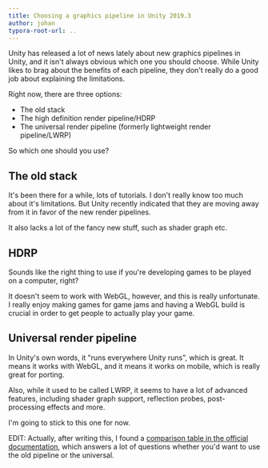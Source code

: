 ```yaml
---
title: Choosing a graphics pipeline in Unity 2019.3
author: johan
typora-root-url: ..
---
```


Unity has released a lot of news lately about new graphics pipelines in Unity, and it isn't always obvious which one you should choose. While Unity likes to brag about the benefits of each pipeline, they don't really do a good job about explaining the limitations.

Right now, there are three options:

- The old stack
- The high definition render pipeline/HDRP
- The universal render pipeline (formerly lightweight render pipeline/LWRP)

So which one should you use?

## The old stack

It's been there for a while, lots of tutorials. I don't really know too much about it's limitations. But Unity recently indicated that they are moving away from it in favor of the new render pipelines.

It also lacks a lot of the fancy new stuff, such as shader graph etc.

## HDRP

Sounds like the right thing to use if you're developing games to be played on  a computer, right?

It doesn't seem to work with WebGL, however, and  this is really unfortunate. I really enjoy making games for game jams and having a WebGL build is crucial in order to get people to actually play your game.

## Universal render pipeline

In Unity's own words, it "runs everywhere Unity runs", which is great. It means it works with WebGL, and it means it works on mobile, which is really great for porting.

Also, while it used to be called LWRP, it seems to have a lot of advanced features, including shader graph support, reflection probes, post-processing effects and more.

I'm going to stick to this one for now.

EDIT: Actually, after writing this, I found a [comparison table in the official
documentation](https://docs.unity3d.com/Packages/com.unity.render-pipelines.universal@7.0/manual/universalrp-builtin-feature-comparison.html),
which answers a lot of questions whether you'd want to use
the old pipeline or the universal.
